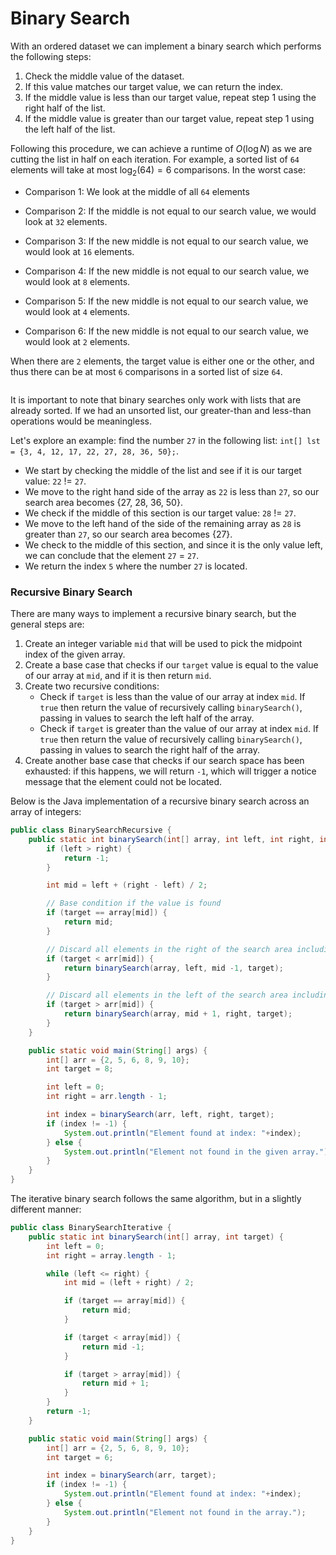 # Binary Search

With an ordered dataset we can implement a binary search which performs the following steps:

1. Check the middle value of the dataset.
2. If this value matches our target value, we can return the index.
3. If the middle value is less than our target value, repeat step 1 using the right half of the list.
4. If the middle value is greater than our target value, repeat step 1 using the left half of the list.

Following this procedure, we can achieve a runtime of $O(\log N)$ as we are cutting the list in half on each iteration. For example, a sorted list of `64` elements will take at most $\log_2 (64) = 6$ comparisons. In the worst case:

* Comparison 1: We look at the middle of all `64` elements

* Comparison 2: If the middle is not equal to our search value, we would look at `32` elements.

* Comparison 3: If the new middle is not equal to our search value, we would look at `16` elements.

* Comparison 4: If the new middle is not equal to our search value, we would look at `8` elements.

* Comparison 5: If the new middle is not equal to our search value, we would look at `4` elements.

* Comparison 6: If the new middle is not equal to our search value, we would look at `2` elements.

When there are `2` elements, the target value is either one or the other, and thus there can be at most `6` comparisons in a sorted list of size `64`.

<img title="" alt="" src="https://content.codecademy.com/courses/updated_images/BinaryComplexity_Updated_1-01.svg">

It is important to note that binary searches only work with lists that are already sorted. If we had an unsorted list, our greater-than and less-than operations would be meaningless.

Let's explore an example: find the number `27` in the following list: `int[] lst = {3, 4, 12, 17, 22, 27, 28, 36, 50};`.

* We start by checking the middle of the list and see if it is our target value: `22` != `27`.
* We move to the right hand side of the array as `22` is less than `27`, so our search area becomes {27, 28, 36, 50}.
* We check if the middle of this section is our target value: `28` != `27`.
* We move to the left hand of the side of the remaining array as `28` is greater than `27`, so our search area becomes {27}.
* We check to the middle of this section, and since it is the only value left, we can conclude that the element `27` = `27`.
* We return the index `5` where the number `27` is located.

### Recursive Binary Search

There are many ways to implement a recursive binary search, but the general steps are:

1. Create an integer variable `mid` that will be used to pick the midpoint index of the given array.
2. Create a base case that checks if our `target` value is equal to the value of our array at `mid`, and if it is then return `mid`.
3. Create two recursive conditions:
    * Check if `target` is less than the value of our array at index `mid`. If `true` then return the value of recursively calling `binarySearch()`, passing in values to search the left half of the array.
    * Check if `target` is greater than the value of our array at index `mid`. If `true` then return the value of recursively calling `binarySearch()`, passing in values to search the right half of the array.
4. Create another base case that checks if our search space has been exhausted: if this happens, we will return `-1`, which will trigger a notice message that the element could not be located.

Below is the Java implementation of a recursive binary search across an array of integers:

```java
public class BinarySearchRecursive {
    public static int binarySearch(int[] array, int left, int right, int target) {
        if (left > right) {
            return -1;
        }

        int mid = left + (right - left) / 2;

        // Base condition if the value is found
        if (target == array[mid]) {
            return mid;
        }

        // Discard all elements in the right of the search area including the mid element
        if (target < arr[mid]) {
            return binarySearch(array, left, mid -1, target);
        }

        // Discard all elements in the left of the search area including the mid element
        if (target > arr[mid]) {
            return binarySearch(array, mid + 1, right, target);
        }
    }

    public static void main(String[] args) {
        int[] arr = {2, 5, 6, 8, 9, 10};
        int target = 8;

        int left = 0;
        int right = arr.length - 1;

        int index = binarySearch(arr, left, right, target);
        if (index != -1) {
            System.out.println("Element found at index: "+index);
        } else {
            System.out.println("Element not found in the given array.");
        }
    }
}
```

The iterative binary search follows the same algorithm, but in a slightly different manner:

```java
public class BinarySearchIterative {
    public static int binarySearch(int[] array, int target) {
        int left = 0;
        int right = array.length - 1;

        while (left <= right) {
            int mid = (left + right) / 2;

            if (target == array[mid]) {
                return mid;
            }

            if (target < array[mid]) {
                return mid -1;
            }

            if (target > array[mid]) {
                return mid + 1;
            }
        }
        return -1;
    }

    public static void main(String[] args) {
        int[] arr = {2, 5, 6, 8, 9, 10};
        int target = 6;

        int index = binarySearch(arr, target);
        if (index != -1) {
            System.out.println("Element found at index: "+index);
        } else {
            System.out.println("Element not found in the array.");
        }
    }
}
```